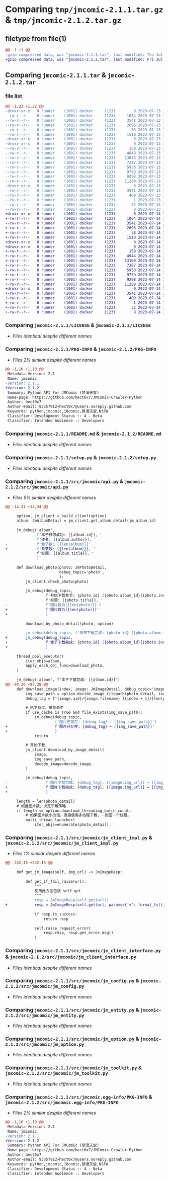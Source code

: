 # Comparing `tmp/jmcomic-2.1.1.tar.gz` & `tmp/jmcomic-2.1.2.tar.gz`

## filetype from file(1)

```diff
@@ -1 +1 @@
-gzip compressed data, was "jmcomic-2.1.1.tar", last modified: Thu Jul 13 14:04:49 2023, max compression
+gzip compressed data, was "jmcomic-2.1.2.tar", last modified: Fri Jul 14 11:53:26 2023, max compression
```

## Comparing `jmcomic-2.1.1.tar` & `jmcomic-2.1.2.tar`

### file list

```diff
@@ -1,22 +1,22 @@
-drwxr-xr-x   0 runner    (1001) docker     (123)        0 2023-07-13 14:04:49.065920 jmcomic-2.1.1/
--rw-r--r--   0 runner    (1001) docker     (123)     1064 2023-07-13 14:04:34.000000 jmcomic-2.1.1/LICENSE
--rw-r--r--   0 runner    (1001) docker     (123)     3541 2023-07-13 14:04:49.065920 jmcomic-2.1.1/PKG-INFO
--rw-r--r--   0 runner    (1001) docker     (123)     2696 2023-07-13 14:04:34.000000 jmcomic-2.1.1/README.md
--rw-r--r--   0 runner    (1001) docker     (123)       38 2023-07-13 14:04:49.065920 jmcomic-2.1.1/setup.cfg
--rw-r--r--   0 runner    (1001) docker     (123)     1510 2023-07-13 14:04:34.000000 jmcomic-2.1.1/setup.py
-drwxr-xr-x   0 runner    (1001) docker     (123)        0 2023-07-13 14:04:49.061920 jmcomic-2.1.1/src/
-drwxr-xr-x   0 runner    (1001) docker     (123)        0 2023-07-13 14:04:49.065920 jmcomic-2.1.1/src/jmcomic/
--rw-r--r--   0 runner    (1001) docker     (123)      159 2023-07-13 14:04:34.000000 jmcomic-2.1.1/src/jmcomic/__init__.py
--rw-r--r--   0 runner    (1001) docker     (123)     4849 2023-07-13 14:04:34.000000 jmcomic-2.1.1/src/jmcomic/api.py
--rw-r--r--   0 runner    (1001) docker     (123)    13073 2023-07-13 14:04:34.000000 jmcomic-2.1.1/src/jmcomic/jm_client_impl.py
--rw-r--r--   0 runner    (1001) docker     (123)     7287 2023-07-13 14:04:34.000000 jmcomic-2.1.1/src/jmcomic/jm_client_interface.py
--rw-r--r--   0 runner    (1001) docker     (123)     5938 2023-07-13 14:04:34.000000 jmcomic-2.1.1/src/jmcomic/jm_config.py
--rw-r--r--   0 runner    (1001) docker     (123)     9759 2023-07-13 14:04:34.000000 jmcomic-2.1.1/src/jmcomic/jm_entity.py
--rw-r--r--   0 runner    (1001) docker     (123)     9298 2023-07-13 14:04:34.000000 jmcomic-2.1.1/src/jmcomic/jm_option.py
--rw-r--r--   0 runner    (1001) docker     (123)    11289 2023-07-13 14:04:34.000000 jmcomic-2.1.1/src/jmcomic/jm_toolkit.py
-drwxr-xr-x   0 runner    (1001) docker     (123)        0 2023-07-13 14:04:49.065920 jmcomic-2.1.1/src/jmcomic.egg-info/
--rw-r--r--   0 runner    (1001) docker     (123)     3541 2023-07-13 14:04:49.000000 jmcomic-2.1.1/src/jmcomic.egg-info/PKG-INFO
--rw-r--r--   0 runner    (1001) docker     (123)      409 2023-07-13 14:04:49.000000 jmcomic-2.1.1/src/jmcomic.egg-info/SOURCES.txt
--rw-r--r--   0 runner    (1001) docker     (123)        1 2023-07-13 14:04:49.000000 jmcomic-2.1.1/src/jmcomic.egg-info/dependency_links.txt
--rw-r--r--   0 runner    (1001) docker     (123)       32 2023-07-13 14:04:49.000000 jmcomic-2.1.1/src/jmcomic.egg-info/requires.txt
--rw-r--r--   0 runner    (1001) docker     (123)        8 2023-07-13 14:04:49.000000 jmcomic-2.1.1/src/jmcomic.egg-info/top_level.txt
+drwxr-xr-x   0 runner    (1001) docker     (123)        0 2023-07-14 11:53:26.479011 jmcomic-2.1.2/
+-rw-r--r--   0 runner    (1001) docker     (123)     1064 2023-07-14 11:53:17.000000 jmcomic-2.1.2/LICENSE
+-rw-r--r--   0 runner    (1001) docker     (123)     3541 2023-07-14 11:53:26.479011 jmcomic-2.1.2/PKG-INFO
+-rw-r--r--   0 runner    (1001) docker     (123)     2696 2023-07-14 11:53:17.000000 jmcomic-2.1.2/README.md
+-rw-r--r--   0 runner    (1001) docker     (123)       38 2023-07-14 11:53:26.479011 jmcomic-2.1.2/setup.cfg
+-rw-r--r--   0 runner    (1001) docker     (123)     1510 2023-07-14 11:53:17.000000 jmcomic-2.1.2/setup.py
+drwxr-xr-x   0 runner    (1001) docker     (123)        0 2023-07-14 11:53:26.479011 jmcomic-2.1.2/src/
+drwxr-xr-x   0 runner    (1001) docker     (123)        0 2023-07-14 11:53:26.479011 jmcomic-2.1.2/src/jmcomic/
+-rw-r--r--   0 runner    (1001) docker     (123)      159 2023-07-14 11:53:17.000000 jmcomic-2.1.2/src/jmcomic/__init__.py
+-rw-r--r--   0 runner    (1001) docker     (123)     4944 2023-07-14 11:53:17.000000 jmcomic-2.1.2/src/jmcomic/api.py
+-rw-r--r--   0 runner    (1001) docker     (123)    13100 2023-07-14 11:53:17.000000 jmcomic-2.1.2/src/jmcomic/jm_client_impl.py
+-rw-r--r--   0 runner    (1001) docker     (123)     7287 2023-07-14 11:53:17.000000 jmcomic-2.1.2/src/jmcomic/jm_client_interface.py
+-rw-r--r--   0 runner    (1001) docker     (123)     5938 2023-07-14 11:53:17.000000 jmcomic-2.1.2/src/jmcomic/jm_config.py
+-rw-r--r--   0 runner    (1001) docker     (123)     9759 2023-07-14 11:53:17.000000 jmcomic-2.1.2/src/jmcomic/jm_entity.py
+-rw-r--r--   0 runner    (1001) docker     (123)     9298 2023-07-14 11:53:17.000000 jmcomic-2.1.2/src/jmcomic/jm_option.py
+-rw-r--r--   0 runner    (1001) docker     (123)    11289 2023-07-14 11:53:17.000000 jmcomic-2.1.2/src/jmcomic/jm_toolkit.py
+drwxr-xr-x   0 runner    (1001) docker     (123)        0 2023-07-14 11:53:26.479011 jmcomic-2.1.2/src/jmcomic.egg-info/
+-rw-r--r--   0 runner    (1001) docker     (123)     3541 2023-07-14 11:53:26.000000 jmcomic-2.1.2/src/jmcomic.egg-info/PKG-INFO
+-rw-r--r--   0 runner    (1001) docker     (123)      409 2023-07-14 11:53:26.000000 jmcomic-2.1.2/src/jmcomic.egg-info/SOURCES.txt
+-rw-r--r--   0 runner    (1001) docker     (123)        1 2023-07-14 11:53:26.000000 jmcomic-2.1.2/src/jmcomic.egg-info/dependency_links.txt
+-rw-r--r--   0 runner    (1001) docker     (123)       32 2023-07-14 11:53:26.000000 jmcomic-2.1.2/src/jmcomic.egg-info/requires.txt
+-rw-r--r--   0 runner    (1001) docker     (123)        8 2023-07-14 11:53:26.000000 jmcomic-2.1.2/src/jmcomic.egg-info/top_level.txt
```

### Comparing `jmcomic-2.1.1/LICENSE` & `jmcomic-2.1.2/LICENSE`

 * *Files identical despite different names*

### Comparing `jmcomic-2.1.1/PKG-INFO` & `jmcomic-2.1.2/PKG-INFO`

 * *Files 2% similar despite different names*

```diff
@@ -1,10 +1,10 @@
 Metadata-Version: 2.1
 Name: jmcomic
-Version: 2.1.1
+Version: 2.1.2
 Summary: Python API For JMComic (禁漫天堂)
 Home-page: https://github.com/hect0x7/JMComic-Crawler-Python
 Author: hect0x7
 Author-email: 93357912+hect0x7@users.noreply.github.com
 Keywords: python,jmcomic,18comic,禁漫天堂,NSFW
 Classifier: Development Status :: 4 - Beta
 Classifier: Intended Audience :: Developers
```

### Comparing `jmcomic-2.1.1/README.md` & `jmcomic-2.1.2/README.md`

 * *Files identical despite different names*

### Comparing `jmcomic-2.1.1/setup.py` & `jmcomic-2.1.2/setup.py`

 * *Files identical despite different names*

### Comparing `jmcomic-2.1.1/src/jmcomic/api.py` & `jmcomic-2.1.2/src/jmcomic/api.py`

 * *Files 5% similar despite different names*

```diff
@@ -14,31 +14,34 @@
 
     option, jm_client = build_client(option)
     album: JmAlbumDetail = jm_client.get_album_detail(jm_album_id)
 
     jm_debug('album',
              f'本子获取成功: [{album.id}], '
              f'作者: [{album.author}], '
-             f'章节数: [{len(album)}]'
+             f'章节数: [{len(album)}], '
              f'标题: [{album.title}], '
              )
 
     def download_photo(photo: JmPhotoDetail,
                        debug_topic='photo',
                        ):
         jm_client.check_photo(photo)
 
         jm_debug(debug_topic,
                  f'开始下载章节: {photo.id} ({photo.album_id}[{photo.index}/{len(album)}]), '
                  f'标题: [{photo.title}], '
-                 f'图片数为[{len(photo)}]')
+                 f'图片数为[{len(photo)}]'
+                 )
 
         download_by_photo_detail(photo, option)
 
-        jm_debug(debug_topic, f'章节下载完成: {photo.id} ({photo.album_id}[{photo.index}/{len(album)}])')
+        jm_debug(debug_topic,
+                 f'章节下载完成: {photo.id} ({photo.album_id}[{photo.index}/{len(album)}])'
+                 )
 
     thread_pool_executor(
         iter_objs=album,
         apply_each_obj_func=download_photo,
     )
 
     jm_debug('album', f'本子下载完成: [{album.id}]')
@@ -94,26 +97,28 @@
     def download_image(index, image: JmImageDetail, debug_topic='image'):
         img_save_path = option.decide_image_filepath(photo_detail, index)
         debug_tag = f'{image.aid}/{image.filename} [{index + 1}/{len(photo_detail)}]'
 
         # 已下载过，缓存命中
         if use_cache is True and file_exists(img_save_path):
             jm_debug(debug_topic,
-                     f'图片已存在: {debug_tag} ← [{img_save_path}]')
+                     f'图片已存在: {debug_tag} ← [{img_save_path}]'
+                     )
             return
 
         # 开始下载
         jm_client.download_by_image_detail(
             image,
             img_save_path,
             decode_image=decode_image,
         )
 
         jm_debug(debug_topic,
-                 f'图片下载完成: {debug_tag}, [{image.img_url}] → [{img_save_path}]')
+                 f'图片下载完成: {debug_tag}, [{image.img_url}] → [{img_save_path}]'
+                 )
 
     length = len(photo_detail)
     # 根据图片数，决定下载策略
     if length <= option.download_threading_batch_count:
         # 如果图片数小的话，直接使用多线程下载，一张图一个线程。
         multi_thread_launcher(
             iter_objs=enumerate(photo_detail),
```

### Comparing `jmcomic-2.1.1/src/jmcomic/jm_client_impl.py` & `jmcomic-2.1.2/src/jmcomic/jm_client_impl.py`

 * *Files 1% similar despite different names*

```diff
@@ -242,15 +242,15 @@
 
     def get_jm_image(self, img_url) -> JmImageResp:
 
         def get_if_fail_raise(url):
             """
             使用此方法包装 self.get
             """
-            resp = JmImageResp(self.get(url))
+            resp = JmImageResp(self.get(url, params={'v': format_ts()}))
 
             if resp.is_success:
                 return resp
 
             self.raise_request_error(
                 resp.resp, resp.get_error_msg()
             )
```

### Comparing `jmcomic-2.1.1/src/jmcomic/jm_client_interface.py` & `jmcomic-2.1.2/src/jmcomic/jm_client_interface.py`

 * *Files identical despite different names*

### Comparing `jmcomic-2.1.1/src/jmcomic/jm_config.py` & `jmcomic-2.1.2/src/jmcomic/jm_config.py`

 * *Files identical despite different names*

### Comparing `jmcomic-2.1.1/src/jmcomic/jm_entity.py` & `jmcomic-2.1.2/src/jmcomic/jm_entity.py`

 * *Files identical despite different names*

### Comparing `jmcomic-2.1.1/src/jmcomic/jm_option.py` & `jmcomic-2.1.2/src/jmcomic/jm_option.py`

 * *Files identical despite different names*

### Comparing `jmcomic-2.1.1/src/jmcomic/jm_toolkit.py` & `jmcomic-2.1.2/src/jmcomic/jm_toolkit.py`

 * *Files identical despite different names*

### Comparing `jmcomic-2.1.1/src/jmcomic.egg-info/PKG-INFO` & `jmcomic-2.1.2/src/jmcomic.egg-info/PKG-INFO`

 * *Files 2% similar despite different names*

```diff
@@ -1,10 +1,10 @@
 Metadata-Version: 2.1
 Name: jmcomic
-Version: 2.1.1
+Version: 2.1.2
 Summary: Python API For JMComic (禁漫天堂)
 Home-page: https://github.com/hect0x7/JMComic-Crawler-Python
 Author: hect0x7
 Author-email: 93357912+hect0x7@users.noreply.github.com
 Keywords: python,jmcomic,18comic,禁漫天堂,NSFW
 Classifier: Development Status :: 4 - Beta
 Classifier: Intended Audience :: Developers
```

